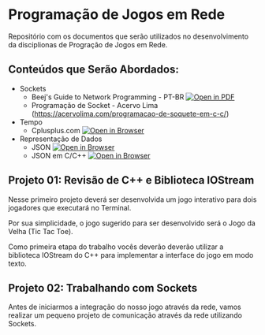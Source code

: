 # Programação de Jogos em Rede

Repositório com os documentos que serão utilizados no desenvolvimento da disciplionas de Progração de Jogos em Rede.

## Conteúdos que Serão Abordados:
 - Sockets
    - Beej's Guide to Network Programming - PT-BR [![Open in PDF](https://img.shields.io/badge/-PDF-EC1C24?style=plastic&logo=adobeacrobatreader)](https://beej.us/guide/bgnet/translations/bgnet_ptbr.pdf)
    - Programação de Socket - Acervo Lima (https://acervolima.com/programacao-de-soquete-em-c-c/)
 - Tempo
    - Cplusplus.com [![Open in Browser](https://img.shields.io/badge/-Web-EEEEEE?style=plastic&logo=googlechrome)](https://cplusplus.com/reference/ctime/)
 - Representação de Dados
    - JSON [![Open in Browser](https://img.shields.io/badge/-Web-EEEEEE?style=plastic&logo=googlechrome)](https://www.json.org/json-pt.html)
    - JSON em C/C++ [![Open in Browser](https://img.shields.io/badge/-Web-EEEEEE?style=plastic&logo=googlechrome)](https://linuxprograms.wordpress.com/2010/05/20/json-c-libjson-tutorial/)

## Projeto 01: Revisão de C++ e Biblioteca IOStream

Nesse primeiro projeto deverá ser desenvolvida um jogo interativo para dois jogadores que executará no Terminal.

Por sua simplicidade, o jogo sugerido para ser desenvolvido será o Jogo da Velha (Tic Tac Toe).

Como primeira etapa do trabalho vocês deverão deverão utilizar a biblioteca IOStream do C++ para implementar a interface do jogo em modo texto.

## Projeto 02: Trabalhando com Sockets

Antes de iniciarmos a integração do nosso jogo através da rede, vamos realizar um pequeno projeto de comunicação através da rede utilizando Sockets.